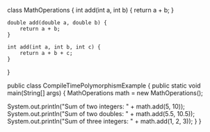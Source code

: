 class MathOperations {
    int add(int a, int b) {
        return a + b;
    }

    double add(double a, double b) {
        return a + b;
    }

    int add(int a, int b, int c) {
        return a + b + c;
    }
}

public class CompileTimePolymorphismExample {
    public static void main(String[] args) {
        MathOperations math = new MathOperations();
        
System.out.println("Sum of two integers: " + math.add(5, 10)); 
System.out.println("Sum of two doubles: " + math.add(5.5, 10.5)); 
System.out.println("Sum of three integers: " + math.add(1, 2, 3)); 
} 
}

